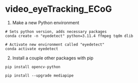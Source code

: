 # video_eyeTracking_ECoG

1. Make a new Python environment
```buildoutcfg
# Sets python version, adds necessary packages
conda create -n "eyedetect" python=3.11.4 ffmpeg tqdm dlib
```
```buildoutcfg
# Activate new environment called "eyedetect"
conda activate eyedetect
```

2. Install a couple other packages with pip
```buildoutcfg
pip install opencv-python
```
```buildoutcfg
pip install --upgrade mediapipe
```
